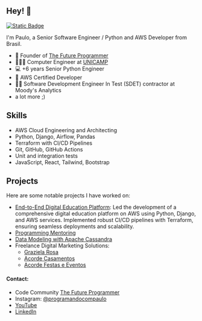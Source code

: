 ## Hey! 👋
[![Static Badge](https://img.shields.io/badge/LinkedIn-0077B5?logo=linkedin)](https://www.linkedin.com/in/paulo-mulotto/?locale=en_US)


I'm Paulo, a Senior Software Engineer / Python and AWS Developer from Brasil.
- 🦔 Founder of [The Future Programmer](http://lp.ofuturoprogramador.com.br)
- 👨🏻‍🎓 Computer Engineer at [UNICAMP](https://ic.unicamp.br)
- 💻 +6 years Senior Python Engineer
- 📖 AWS Certified Developer
- 👨‍💻 Software Development Engineer In Test (SDET) contractor at Moody's Analytics
- a lot more ;)


<h2>Skills</h2>
<ul>
    <li>AWS Cloud Engineering and Architecting</li>
    <li>Python, Django, Airflow, Pandas</li>
    <li>Terraform with CI/CD Pipelines</li>
    <li>Git, GitHub, GitHub Actions</li>
    <li>Unit and integration tests</li>
    <li>JavaScript, React, Tailwind, Bootstrap</li>
</ul>


<h2>
    Projects
</h2>
<p>
    Here are some notable projects I have worked on:
</p>

<ul>
    <li><a href="https://programandoseuemprego.com.br/"> End-to-End Digital Education Platform</a>: Led the development
        of a comprehensive digital education platform on AWS using Python, Django, and AWS services. Implemented robust
        CI/CD pipelines with Terraform, ensuring seamless deployments and scalability.</li>
    <li><a href="https://mentoria.programandocompaulo.com.br/">Programming Mentoring</a></li>
    <li><a href="https://github.com/paulomulotto/data-modeling-with-apache-cassandra">Data Modeling with Apache
            Cassandra</a></li>
    <li>Freelance Digital Marketing Solutions:
        <ul>
            <li>
                <a href="grazielarosa.com.br">
                    Graziela Rosa
                </a>
            </li>
            <li>
                <a href="https://acordecasamentos.com.br/">
                    Acorde Casamentos
                </a>
            </li>
            <li>
                <a href="https://acordefestaseeventos.com.br/">
                    Acorde Festas e Eventos
                </a>
            </li>
        </ul>
    </li>
</ul>


<h4>Contact:</h4>

- Code Community <a href="http://lp.ofuturoprogramador.com.br">The Future Programmer</a>
- Instagram: <a href="https://www.instagram.com/programandocompaulo/">@programandocompaulo</a>
- <a href="https://www.youtube.com/channel/UChaxb4gkwfLf5Y3K4kZcTgA">YouTube</a>
- <a href="https://www.linkedin.com/in/paulo-mulotto/">LinkedIn</a>
